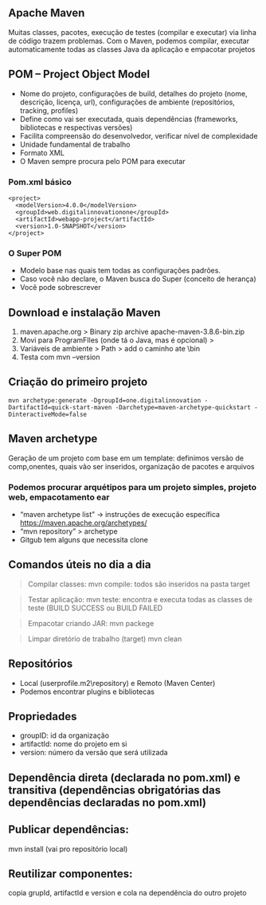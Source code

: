 ## Apache Maven
Muitas classes, pacotes, execução de testes (compilar e executar) via linha de código trazem problemas. Com o Maven, podemos compilar, executar automaticamente todas as classes Java da aplicação e empacotar projetos

## POM – Project Object Model
* Nome do projeto, configurações de build, detalhes do projeto (nome, descrição, licença, url), configurações de ambiente (repositórios, tracking, profiles)
* Define como vai ser executada, quais dependências (frameworks, bibliotecas e respectivas versões)
* Facilita compreensão do desenvolvedor, verificar nível de complexidade
* Unidade fundamental de trabalho
* Formato XML
* O Maven sempre procura pelo POM para executar

### Pom.xml básico
```
<project>
  <modelVersion>4.0.0</modelVersion>
  <groupId>web.digitalinnovationone</groupId>
  <artifactId>webapp-project</artifactId>
  <version>1.0-SNAPSHOT</version>
</project>
```

### O Super POM
* Modelo base nas quais tem todas as configurações padrões.
* Caso você não declare, o Maven busca do Super (conceito de herança)
* Você pode sobrescrever

## Download e instalação Maven
1. maven.apache.org > Binary zip archive apache-maven-3.8.6-bin.zip
2. Movi para ProgramFIles (onde tá o Java, mas é opcional) >
3. Variáveis de ambiente > Path > add o caminho ate \bin
4. Testa com mvn –version

## Criação do primeiro projeto
```
mvn archetype:generate -DgroupId=one.digitalinnovation -DartifactId=quick-start-maven -Darchetype=maven-archetype-quickstart -DinteractiveMode=false
```

## Maven archetype
Geração de um projeto com base em um template: definimos versão de comp,onentes, quais vão ser inseridos, organização de pacotes e arquivos

### Podemos procurar arquétipos para um projeto simples, projeto web, empacotamento ear
+	“maven archetype list” -> instruções de execução específica
https://maven.apache.org/archetypes/
+	“mvn repository” > archetype
+	Gitgub tem alguns que necessita clone

## Comandos úteis no dia a dia
> Compilar classes:
mvn compile:
todos são inseridos na pasta target

> Testar aplicação:
mvn teste:
encontra e executa todas as classes de teste
(BUILD SUCCESS ou BUILD FAILED

> Empacotar criando JAR:
mvn packege

> Limpar diretório de trabalho (target)
mvn clean

## Repositórios
* Local (userprofile\.m2\repository) e Remoto (Maven Center)
* Podemos encontrar plugins e bibliotecas

## Propriedades
* groupID: id da organização
* artifactId: nome do projeto em si
* version: número da versão que será utilizada

## Dependência direta (declarada no pom.xml) e transitiva (dependências obrigatórias das dependências declaradas no pom.xml)

## Publicar dependências:
mvn install (vai pro repositório local)

## Reutilizar componentes:
copia grupId, artifactId e version e cola na dependência do outro projeto
